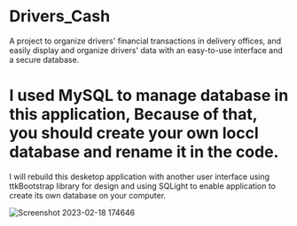 # Drivers_Cash 
A project to organize drivers' financial transactions in delivery offices, and easily display and organize drivers' data with an easy-to-use interface and a secure database.
# I used MySQL to manage database in this application, Because of that, you should create your own loccl database and rename it in the code.
I will rebuild this desketop application with another user interface using ttkBootstrap library for design and using SQLight to enable application to create its own database on your computer.

![Screenshot 2023-02-18 174646](https://user-images.githubusercontent.com/87886756/219875153-f78da7ba-0483-4ab5-a235-22a6160a6b11.jpg)
 
